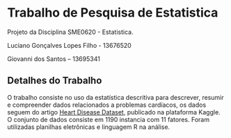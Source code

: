 # Trabalho de Pesquisa de Estatistica
Projeto da Disciplina SME0620 - Estatistica.

Luciano Gonçalves Lopes Filho - 13676520

Giovanni dos Santos – 13695341

## Detalhes do Trabalho
O trabalho consiste no uso da estatística descritiva para descrever, resumir e compreender dados relacionados a problemas cardíacos, os dados seguem do artigo [Heart Disease Dataset]([https://github.com](https://www.kaggle.com/datasets/mexwell/heart-disease-dataset?select=documentation.pdf)), publicado na plataforma Kaggle. O conjunto de dados consiste em 1190 instancia com 11 fatores. Foram utilizadas planilhas eletrônicas e linguagem R na análise.

